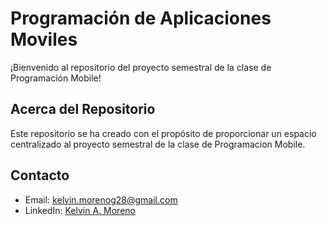 # Programación de Aplicaciones Moviles

¡Bienvenido al repositorio del proyecto semestral de la clase de Programación Mobile!

## Acerca del Repositorio

Este repositorio se ha creado con el propósito de proporcionar un espacio centralizado al proyecto semestral de la clase de Programacion Mobile.

## Contacto
- Email: kelvin.morenog28@gmail.com
- LinkedIn: [Kelvin A. Moreno](https://www.linkedin.com/in/kelvin-a-moreno/)
